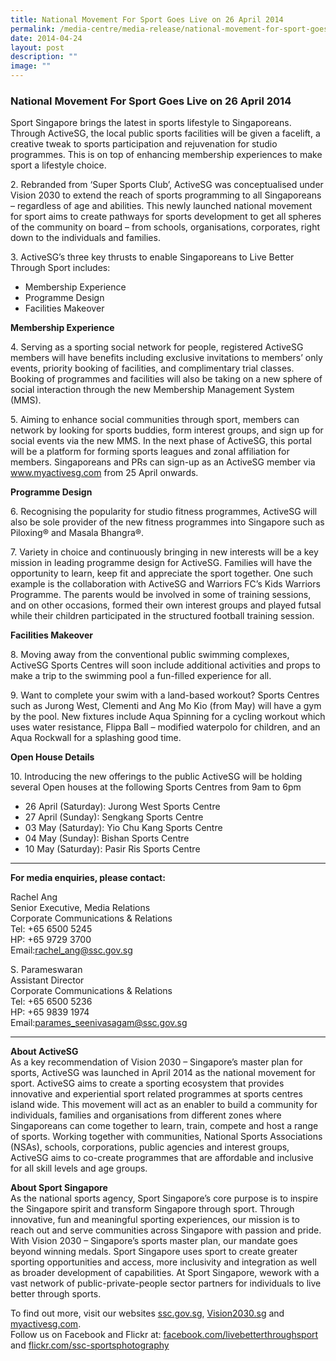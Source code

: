 ```yaml
---
title: National Movement For Sport Goes Live on 26 April 2014
permalink: /media-centre/media-release/national-movement-for-sport-goes-live-on-26-april-2014/
date: 2014-04-24
layout: post
description: ""
image: ""
---
```

### **National Movement For Sport Goes Live on 26 April 2014**

Sport Singapore brings the latest in sports lifestyle to Singaporeans. Through ActiveSG, the local public sports facilities will be given a facelift, a creative tweak to sports participation and rejuvenation for studio programmes. This is on top of enhancing membership experiences to make sport a lifestyle choice. 

2\. Rebranded from ‘Super Sports Club’, ActiveSG was conceptualised under Vision 2030 to extend the reach of sports programming to all Singaporeans – regardless of age and abilities. This newly launched national movement for sport aims to create pathways for sports development to get all spheres of the community on board – from schools, organisations, corporates, right down to the individuals and families.

3\. ActiveSG’s three key thrusts to enable Singaporeans to Live Better Through Sport includes:

* Membership Experience
* Programme Design
* Facilities Makeover

**Membership Experience**

4\. Serving as a sporting social network for people, registered ActiveSG members will have benefits including exclusive invitations to members’ only events, priority booking of facilities, and complimentary trial classes. Booking of programmes and facilities will also be taking on a new sphere of social interaction through the new Membership Management System (MMS).

5\. Aiming to enhance social communities through sport, members can network by looking for sports buddies, form interest groups, and sign up for social events via the new MMS. In the next phase of ActiveSG, this portal will be a platform for forming sports leagues and zonal affiliation for members. Singaporeans and PRs can sign-up as an ActiveSG member via www.myactivesg.com from 25 April onwards.

**Programme Design**

6\. Recognising the popularity for studio fitness programmes, ActiveSG will also be sole provider of the new fitness programmes into Singapore such as Piloxing® and Masala Bhangra®.

7\. Variety in choice and continuously bringing in new interests will be a key mission in leading programme design for ActiveSG. Families will have the opportunity to learn, keep fit and appreciate the sport together. One such example is the collaboration with ActiveSG and Warriors FC’s Kids Warriors Programme. The parents would be involved in some of training sessions, and on other occasions, formed their own interest groups and played futsal while their children participated in the structured football training session.

**Facilities Makeover**

8\. Moving away from the conventional public swimming complexes, ActiveSG Sports Centres will soon include additional activities and props to make a trip to the swimming pool a fun-filled experience for all.

9\. Want to complete your swim with a land-based workout? Sports Centres such as Jurong West, Clementi and Ang Mo Kio (from May) will have a gym by the pool. New fixtures include Aqua Spinning for a cycling workout which uses water resistance, Flippa Ball – modified waterpolo for children, and an Aqua Rockwall for a splashing good time.

**Open House Details**

10\. Introducing the new offerings to the public ActiveSG will be holding several Open houses at the following Sports Centres from 9am to 6pm

* 26 April (Saturday): Jurong West Sports Centre
* 27 April (Sunday): Sengkang Sports Centre 
* 03 May (Saturday): Yio Chu Kang Sports Centre 
* 04 May (Sunday): Bishan Sports Centre
* 10 May (Saturday): Pasir Ris Sports Centre

---

**For media enquiries, please contact:**
<br>

Rachel Ang<br>
Senior Executive, Media Relations<br>
Corporate Communications & Relations<br>
Tel: +65 6500 5245<br>
HP: +65 9729 3700<br>
Email:[rachel_ang@ssc.gov.sg](mailto:rachel_ang@ssc.gov.sg)

S. Parameswaran<br>
Assistant Director<br>
Corporate Communications & Relations<br>
Tel: +65 6500 5236<br>
HP: +65 9839 1974<br>
Email:[parames_seenivasagam@ssc.gov.sg](mailto:parames_seenivasagam@ssc.gov.sg)

---

**About ActiveSG**<br>
As a key recommendation of Vision 2030 – Singapore’s master plan for sports, ActiveSG was launched in April 2014 as the national movement for sport. ActiveSG aims to create a sporting ecosystem that provides innovative and experiential sport related programmes at sports centres island wide. This movement will act as an enabler to build a community for individuals, families and organisations from different zones where Singaporeans can come together to learn, train, compete and host a range of sports. Working together with communities, National Sports Associations (NSAs), schools, corporations, public agencies and interest groups, ActiveSG aims to co-create programmes that are affordable and inclusive for all skill levels and age groups.

**About Sport Singapore**<br>
As the national sports agency, Sport Singapore’s core purpose is to inspire the Singapore spirit and transform Singapore through sport. Through innovative, fun and meaningful sporting experiences, our mission is to reach out and serve communities across Singapore with passion and pride. With Vision 2030 – Singapore’s sports master plan, our mandate goes beyond winning medals. Sport Singapore uses sport to create greater sporting opportunities and access, more inclusivity and integration as well as broader development of capabilities. At Sport Singapore, wework with a vast network of public-private-people sector partners for individuals to live better through sports.

To find out more, visit our websites [ssc.gov.sg](https://www.ssc.gov.sg/), [Vision2030.sg](http://www.vision2030.sg/) and [myactivesg.com](http://www.myactivesg.com). <br>Follow us on Facebook and Flickr at: [facebook.com/livebetterthroughsport](https://www.facebook.com/livebetterthroughsport) and [flickr.com/ssc-sportsphotography](https://wwww.flickr.com/ssc-sportsphotography)
